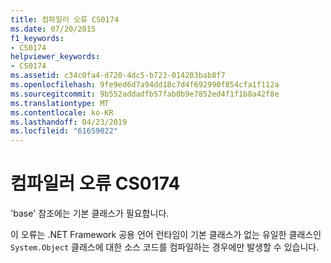 ```yaml
---
title: 컴파일러 오류 CS0174
ms.date: 07/20/2015
f1_keywords:
- CS0174
helpviewer_keywords:
- CS0174
ms.assetid: c34c0fa4-d720-4dc5-b723-014203bab8f7
ms.openlocfilehash: 9fe9ed6d7a94dd18c7d4f692990f854cfa1f112a
ms.sourcegitcommit: 9b552addadfb57fab0b9e7852ed4f1f1b8a42f8e
ms.translationtype: MT
ms.contentlocale: ko-KR
ms.lasthandoff: 04/23/2019
ms.locfileid: "61659022"
---
```

# <a name="compiler-error-cs0174"></a>컴파일러 오류 CS0174
'base' 참조에는 기본 클래스가 필요합니다.  
  
 이 오류는 .NET Framework 공용 언어 런타임이 기본 클래스가 없는 유일한 클래스인 `System.Object` 클래스에 대한 소스 코드를 컴파일하는 경우에만 발생할 수 있습니다.
